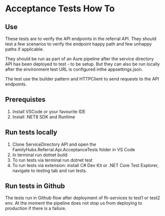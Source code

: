 # Acceptance Tests How To

## Use
These tests are to verify the API endpoints in the referral API. They should test a few scenarios to verify the endpoint happy path and few unhappy paths if applicable.

They should be run as part of an Aure pipeline after the service directory API has been deployed to test - to be setup. But they can also be run locally after the environment test URL is configured inthe appsettings.json.

The test use the builder pattern and HTTPClient to send requests to the API endpoints.

## Prerequistes

1. Install VSCode or your favourite IDE
2. Install .NET8 SDK and Runtime

## Run tests locally
1. Clone ServiceDirectory API and open the FamilyHubs.Referral.Api.AcceptanceTests folder in VS Code
2. In terminal run dotnet build
3. To run tests via terminal run dotnet test
4. To run tests via extension: install C# Dev Kit or .NET Core Test Explorer, navigate to testing tab and run tests.

## Run tests in Github
The tests run in Github flow after deployment of fh-services to test1 or test2 env. At the moment the pipeline does not stop us from deploying to production if there is a failure.
